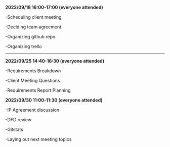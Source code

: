 **2022/09/18	16:00-17:00 (everyone attended)**

  -Scheduling client meeting
  
  -Deciding team agreement
  
  -Organizing github repo
  
  -Organizing trello
  
  ---

**2022/09/25	14:40-16:30 (everyone attended)**

  -Requirements Breakdown
  
  -Client Meeting Questions
  
  -Requirements Report Planning
  
**2022/09/30  11:00-11:30  (everyone attended)**

  -IP Agreement discussion
  
  -DFD review
  
  -Gitstats
  
  -Laying out next meeting topics
